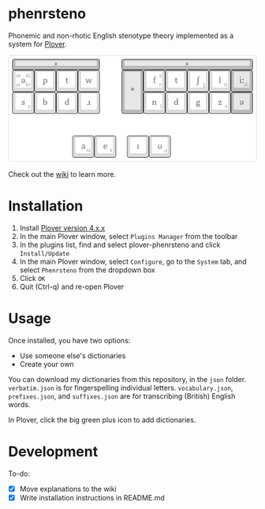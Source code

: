 # phenrsteno

Phonemic and non-rhotic English stenotype theory implemented as a system for [Plover](https://github.com/openstenoproject/plover "GitHub repository for Plover").

![phenrsteno layout](./wiki/layout.png)

Check out the [wiki](https://github.com/contrum/phenrsteno/wiki) to learn more.

# Installation

1. Install [Plover version 4.x.x](https://github.com/openstenoproject/plover/releases)
2. In the main Plover window, select `Plugins Manager` from the toolbar
3. In the plugins list, find and select plover-phenrsteno and click `Install/Update`
4. In the main Plover window, select `Configure`, go to the `System` tab, and select `Phenrsteno` from the dropdown box
5. Click `OK`
6. Quit (Ctrl-q) and re-open Plover

# Usage

Once installed, you have two options:

- Use someone else's dictionaries
- Create your own

You can download my dictionaries from this repository, in the `json` folder. `verbatim.json` is for fingerspelling individual letters. `vocabulary.json`, `prefixes.json`, and `suffixes.json` are for transcribing (British) English words.

In Plover, click the big green plus icon to add dictionaries.

# Development

To-do:

  - [x] Move explanations to the wiki
  - [x] Write installation instructions in README.md
